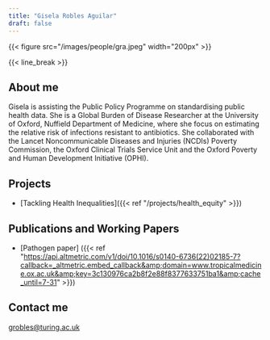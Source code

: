 ```yaml
---
title: "Gisela Robles Aguilar"
draft: false
---
```


{{< figure src="/images/people/gra.jpeg" width="200px" >}}

{{< line_break >}}

## About me

Gisela is assisting the Public Policy Programme on standardising public health data. She is a Global Burden of Disease Researcher at the University of Oxford, Nuffield Department of Medicine, where she focus on estimating the relative risk of infections resistant to antibiotics. She collaborated with the Lancet Noncommunicable Diseases and Injuries (NCDIs) Poverty Commission, the Oxford Clinical Trials Service Unit and the Oxford Poverty and Human Development Initiative (OPHI).

## Projects

* [Tackling Health Inequalities]({{< ref "/projects/health_equity" >}}) 


## Publications and Working Papers

* [Pathogen paper] ({{< ref "https://api.altmetric.com/v1/doi/10.1016/s0140-6736(22)02185-7?callback=_altmetric.embed_callback&amp;domain=www.tropicalmedicine.ox.ac.uk&amp;key=3c130976ca2b8f2e88f8377633751ba1&amp;cache_until=7-31" >}})


## Contact me

grobles@turing.ac.uk   
